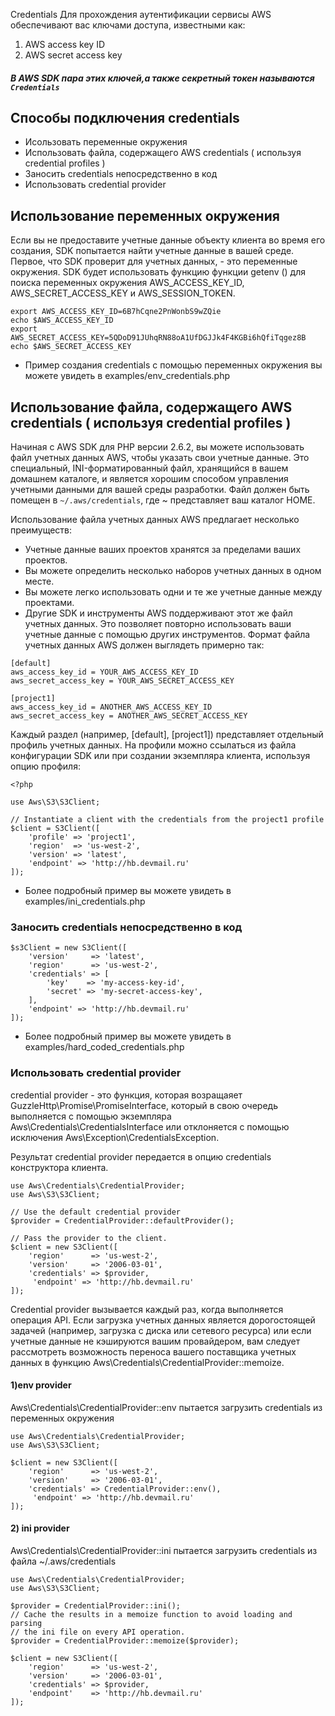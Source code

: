 Credentials
Для прохождения аутентификации сервисы AWS обеспечивают вас ключами доступа, известными как:
1) AWS access key ID
2) AWS secret access key
##### В AWS SDK пара этих ключей,а также секретный токен называются ```Credentials```
## Способы подключения credentials
* Исользовать переменные окружения
* Использовать файла, содержащего AWS credentials ( используя credential profiles )
* Заносить credentials непосредственно в код
* Использовать credential provider

## Использование переменных окружения

Если вы не предоставите учетные данные объекту клиента во время его создания, SDK попытается найти учетные данные в вашей среде. Первое, что SDK проверит для учетных данных, - это переменные окружения. SDK будет использовать функцию функции getenv () для поиска переменных окружения AWS_ACCESS_KEY_ID, AWS_SECRET_ACCESS_KEY и AWS_SESSION_TOKEN.
```
export AWS_ACCESS_KEY_ID=6B7hCqne2PnWonbS9wZQie
echo $AWS_ACCESS_KEY_ID
export AWS_SECRET_ACCESS_KEY=5QDoD91JUhqRN88oA1UfDGJJk4F4KGBi6hQfiTqgez8B
echo $AWS_SECRET_ACCESS_KEY
```
* Пример создания credentials с помощью переменных окружения вы можете увидеть в examples/env_credentials.php

## Использование файла, содержащего AWS credentials ( используя credential profiles )
Начиная с AWS SDK для PHP версии 2.6.2, вы можете использовать файл учетных данных AWS, чтобы указать свои учетные данные. Это специальный, INI-форматированный файл, хранящийся в вашем домашнем каталоге, и является хорошим способом управления учетными данными для вашей среды разработки. Файл должен быть помещен в ```~/.aws/credentials```, где ~ представляет ваш каталог HOME.

Использование файла учетных данных AWS предлагает несколько преимуществ:
* Учетные данные ваших проектов хранятся за пределами ваших проектов.
* Вы можете определить несколько наборов учетных данных в одном месте.
* Вы можете легко использовать одни и те же учетные данные между проектами.
* Другие SDK и инструменты AWS поддерживают этот же файл учетных данных. Это позволяет повторно использовать ваши учетные данные с помощью других инструментов.
Формат файла учетных данных AWS должен выглядеть примерно так:
```
[default]
aws_access_key_id = YOUR_AWS_ACCESS_KEY_ID
aws_secret_access_key = YOUR_AWS_SECRET_ACCESS_KEY

[project1]
aws_access_key_id = ANOTHER_AWS_ACCESS_KEY_ID
aws_secret_access_key = ANOTHER_AWS_SECRET_ACCESS_KEY
```
Каждый раздел (например, [default], [project1]) представляет отдельный профиль учетных данных. На профили можно ссылаться из файла конфигурации SDK или при создании экземпляра клиента, используя опцию профиля:
```
<?php

use Aws\S3\S3Client;

// Instantiate a client with the credentials from the project1 profile
$client = S3Client([
    'profile' => 'project1',
    'region'  => 'us-west-2',
    'version' => 'latest',
    'endpoint' => 'http://hb.devmail.ru'
]);
```
* Более подробный пример вы можете увидеть в examples/ini_credentials.php

### Заносить credentials непосредственно в код
```
$s3Client = new S3Client([
    'version'     => 'latest',
    'region'      => 'us-west-2',
    'credentials' => [
        'key'    => 'my-access-key-id',
        'secret' => 'my-secret-access-key',
    ],
    'endpoint' => 'http://hb.devmail.ru'
]);
```
* Более подробный пример вы можете увидеть в  examples/hard_coded_credentials.php
### Использовать credential provider

credential provider - это функция, которая возращаяет GuzzleHttp\Promise\PromiseInterface, который в свою очередь  выполняется с помощью экземпляра Aws\Credentials\CredentialsInterface или отклоняется с помощью исключения Aws\Exception\CredentialsException.

Результат credential provider передается в опцию credentials конструктора клиента.

```
use Aws\Credentials\CredentialProvider;
use Aws\S3\S3Client;

// Use the default credential provider
$provider = CredentialProvider::defaultProvider();

// Pass the provider to the client.
$client = new S3Client([
    'region'      => 'us-west-2',
    'version'     => '2006-03-01',
    'credentials' => $provider,
     'endpoint' => 'http://hb.devmail.ru'
]);
```
Credential provider вызывается каждый раз, когда выполняется операция API. Если загрузка учетных данных является дорогостоящей задачей (например, загрузка с диска или сетевого ресурса) или если учетные данные не кэшируются вашим провайдером, вам следует рассмотреть возможность переноса вашего поставщика учетных данных в функцию  Aws\Credentials\CredentialProvider::memoize.

#### 1)env provider

Aws\Credentials\CredentialProvider::env пытается загрузить credentials из переменных окружения
```
use Aws\Credentials\CredentialProvider;
use Aws\S3\S3Client;

$client = new S3Client([
    'region'      => 'us-west-2',
    'version'     => '2006-03-01',
    'credentials' => CredentialProvider::env(),
     'endpoint' => 'http://hb.devmail.ru'
]);
```
#### 2) ini provider
Aws\Credentials\CredentialProvider::ini пытается загрузить credentials из файла  ~/.aws/credentials

```
use Aws\Credentials\CredentialProvider;
use Aws\S3\S3Client;

$provider = CredentialProvider::ini();
// Cache the results in a memoize function to avoid loading and parsing
// the ini file on every API operation.
$provider = CredentialProvider::memoize($provider);

$client = new S3Client([
    'region'      => 'us-west-2',
    'version'     => '2006-03-01',
    'credentials' => $provider,
    'endpoint'    => 'http://hb.devmail.ru'
]);
```

